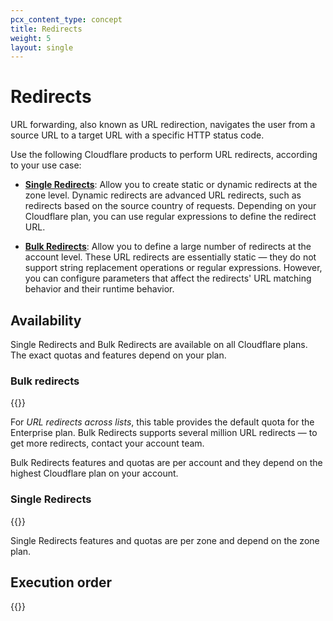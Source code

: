 ```yaml
---
pcx_content_type: concept
title: Redirects
weight: 5
layout: single
---
```


# Redirects

URL forwarding, also known as URL redirection, navigates the user from a source URL to a target URL with a specific HTTP status code.

Use the following Cloudflare products to perform URL redirects, according to your use case:

- [**Single Redirects**](/rules/url-forwarding/single-redirects/): Allow you to create static or dynamic redirects at the zone level. Dynamic redirects are advanced URL redirects, such as redirects based on the source country of requests. Depending on your Cloudflare plan, you can use regular expressions to define the redirect URL.

- [**Bulk Redirects**](/rules/url-forwarding/bulk-redirects/): Allow you to define a large number of redirects at the account level. These URL redirects are essentially static — they do not support string replacement operations or regular expressions. However, you can configure parameters that affect the redirects' URL matching behavior and their runtime behavior.

## Availability

Single Redirects and Bulk Redirects are available on all Cloudflare plans. The exact quotas and features depend on your plan.

### Bulk redirects

{{<feature-table id="rules.bulk_redirects">}}

For *URL redirects across lists*, this table provides the default quota for the Enterprise plan. Bulk Redirects supports several million URL redirects — to get more redirects, contact your account team.

Bulk Redirects features and quotas are per account and they depend on the highest Cloudflare plan on your account.

### Single Redirects

{{<feature-table id="rules.single_redirects">}}

Single Redirects features and quotas are per zone and depend on the zone plan.

## Execution order

{{<render file="_product_execution_order.md">}}

